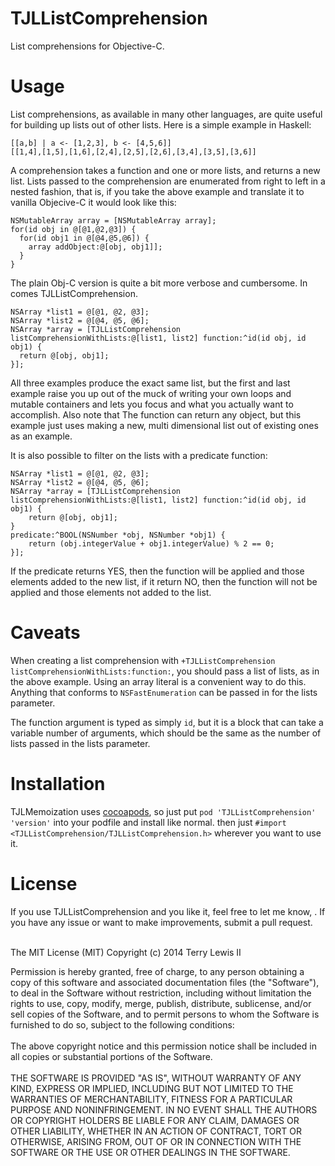 TJLListComprehension
===========
List comprehensions for Objective-C.

Usage
===========
List comprehensions, as available in many other languages, are quite useful for building up lists out of other lists.
Here is a simple example in Haskell:

```
[[a,b] | a <- [1,2,3], b <- [4,5,6]]
[[1,4],[1,5],[1,6],[2,4],[2,5],[2,6],[3,4],[3,5],[3,6]]
```
A comprehension takes a function and one or more lists, and returns a new list. Lists passed to the comprehension are enumerated from right to left in a nested fashion, that is, if you take the above example and translate it to vanilla Objecive-C it would look like this:

```
NSMutableArray array = [NSMutableArray array];
for(id obj in @[@1,@2,@3]) {
  for(id obj1 in @[@4,@5,@6]) {
    array addObject:@[obj, obj1]];
  }
}
```
The plain Obj-C version is quite a bit more verbose and cumbersome. In comes TJLListComprehension.

```
NSArray *list1 = @[@1, @2, @3];
NSArray *list2 = @[@4, @5, @6];
NSArray *array = [TJLListComprehension listComprehensionWithLists:@[list1, list2] function:^id(id obj, id obj1) {
  return @[obj, obj1];
}];
```

All three examples produce the exact same list, but the first and last example raise you up out of the muck of writing your own loops and mutable containers and lets you focus and what you actually want to accomplish. Also note that The function can return any object, but this example just uses making a new, multi dimensional list out of existing ones as an example.

It is also possible to filter on the lists with a predicate function:

```
NSArray *list1 = @[@1, @2, @3];
NSArray *list2 = @[@4, @5, @6];
NSArray *array = [TJLListComprehension listComprehensionWithLists:@[list1, list2] function:^id(id obj, id obj1) {
    return @[obj, obj1];
}                                                       predicate:^BOOL(NSNumber *obj, NSNumber *obj1) {
    return (obj.integerValue + obj1.integerValue) % 2 == 0;
}];
```

If the predicate returns YES, then the function will be applied and those elements added to the new list, if it return NO, then the function will not be applied and those elements not added to the list.

Caveats
===========
When creating a list comprehension with `+TJLListComprehension listComprehensionWithLists:function:`, you should pass a list of lists, as in the above example. Using an array literal is a convenient way to do this. Anything that conforms to `NSFastEnumeration` can be passed in for the lists parameter.

The function argument is typed as simply `id`, but it is a block that can take a variable number of arguments, which should be the same as the number of lists passed in the lists parameter.

Installation
===========
TJLMemoization uses [cocoapods](http://cocoapods.org), so just put `pod 'TJLListComprehension' 'version'` into your podfile and install like normal. then just `#import <TJLListComprehension/TJLListComprehension.h>` wherever you want to use it.

<h1>License</h1>
If you use TJLListComprehension and you like it, feel free to let me know, <terry@ploverproductions.com>. If you have any issue or want to make improvements, submit a pull request.<br><br>

The MIT License (MIT)
Copyright (c) 2014 Terry Lewis II

Permission is hereby granted, free of charge, to any person obtaining a copy of this software and associated documentation files (the "Software"), to deal in the Software without restriction, including without limitation the rights to use, copy, modify, merge, publish, distribute, sublicense, and/or sell copies of the Software, and to permit persons to whom the Software is furnished to do so, subject to the following conditions:
<br><br>
The above copyright notice and this permission notice shall be included in all copies or substantial portions of the Software.
<br><br>
THE SOFTWARE IS PROVIDED "AS IS", WITHOUT WARRANTY OF ANY KIND, EXPRESS OR IMPLIED, INCLUDING BUT NOT LIMITED TO THE WARRANTIES OF MERCHANTABILITY, FITNESS FOR A PARTICULAR PURPOSE AND NONINFRINGEMENT. IN NO EVENT SHALL THE AUTHORS OR COPYRIGHT HOLDERS BE LIABLE FOR ANY CLAIM, DAMAGES OR OTHER LIABILITY, WHETHER IN AN ACTION OF CONTRACT, TORT OR OTHERWISE, ARISING FROM, OUT OF OR IN CONNECTION WITH THE SOFTWARE OR THE USE OR OTHER DEALINGS IN THE SOFTWARE.
